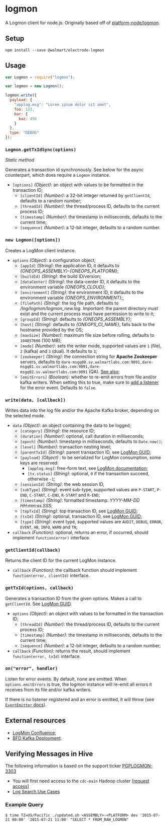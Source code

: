 # logmon

A Logmon client for node.js. Originally based off of [platform-node/logmon](https://gecgithub01.walmart.com/platform-node/logmon).

## Setup

```
npm install --save @walmart/electrode-logmon
```

## Usage

```js
var Logmon = require("logmon");

var logmon = new Logmon();

logmon.write({
  payload: {
    "applog.msg": "Lorem ipsum dolor sit amet",
    foo: 123,
    bar: {
      baz: 456
    }
  },
  type: "DEBUG"
});
```

### `Logmon.getTxIdSync(options)`

_Static method_

Generates a transaction id synchronously. See below for the async counterpart, which does require a `Logmon` instance.

- `[options]` *(Object)*: an object with values to be formatted in the transaction ID;
    - `[clientId]` *(Number)*: a 32-bit integer returned by `getClientId`, defaults to a random number;
    - `[threadId]` *(Number)*: the thread/process ID, defaults to the current process ID;
    - `[timestamp]` *(Number)*: the timestamp in milliseconds, defaults to the current time;
    - `[sequence]` *(Number)*: a 12-bit integer, defaults to a random number.

### `new Logmon([options])`

Creates a LogMon client instance.

- `options` *(Object)*: a configuration object;
    - `[appId]` *(String)*: the application ID, it defaults to _{ONEOPS_ASSEMBLY}-{ONEOPS_PLATFORM}_;
    - `[buildId]` *(String)*: the build ID/version;
    - `[dataCenter]` *(String)*: the data-center ID, it defaults to the environment variable _{ONEOPS_CLOUD}_;
    - `[environment]` *(String)*: the environment ID, it defaults to the environment variable _{ONEOPS_ENVIRONMENT}_;,
    - `[filePath]` *(String)*: the log file path, defaults to _/log/logmon/logmon_new.log_. *Important*: the parent directory must exist and the current process must have permission to write to it;
    - `[groupId]` *(String)*: defaults to _{ONEOPS_ASSEMBLY}_;
    - `[host]` *(String)*: defaults to _{ONEOPS_CI_NAME}_, falls back to the hostname provided by the OS;
    - `[maxSize]` *(Number)*: maximum file size before rolling, defaults to `104857600` (100 MB);
    - `[mode]` *(Number)*: sets the writer mode, supported values are `1` (file), `2` (kafka) and `3` (dual). It defaults to `3`;
    - `[zookeeper]` *(String)*: the connection string for **Apache Zookeeper** servers, defaults to `dare-msgq00.sv.walmartlabs.com:9091,dare-msgq01.sv.walmartlabs.com:9091,dare-msgq02.sv.walmartlabs.com:9091` (QA). [See also](https://github.com/SOHU-Co/kafka-node/blob/master/README.md);
    - `[emitErrors]` *(Boolean)*: whether to re-emit errors from file and/or kafka writers. When setting this to true, make sure to [add a listener](#onerror-handler) for the error event. Defaults to `false`.

### `write(data, [callback])`

Writes data into the log file and/or the Apache Kafka broker, depending on the selected mode.

- `data` *(Object)*: an object containing the data to be logged;
    - `[category]` *(String)*: the resource ID;
    - `[duration]` *(Number)*: optional, call duration in milliseconds;
    - `[epoch]` *(Number)*: timestamp in milliseconds, defaults to `Date.now()`;
    - `[level]` *(Number)*: transaction nesting level;
    - `[parentTxId]` *(String)*: parent transaction ID, see [LogMon GUID](https://confluence.walmart.com/pages/viewpage.action?pageId=27789604);
    - `[payload]` *(Object)* : to be serialized for LogMon consumption, some keys are reserved:
        - `[applog.msg]`: free-form text, see [LogMon documentation](https://confluence.walmart.com/display/PGPLOGMON/Documentation);
        - `[tx.status]` *(String)*: optional, `0` if the transaction succeed, otherwise `-1`;
    - `[sessionId]` *(String)*: the web session ID,
    - `[subType]` *(String)*: event sub-type, supported values are `P-START`, `P-END`, `C-START`, `C-END`, `R-START` and `R-END`;
    - `[timestamp]` *(String)*: formatted timestamp: _YYYY-MM-DD HH:mm:ss.SSS_;
    - `[topTxId]` *(String)*: top transaction ID, see [LogMon GUID](https://confluence.walmart.com/pages/viewpage.action?pageId=27789604);
    - `[txId]` *(String)*: optional, transaction ID, see [LogMon GUID](https://confluence.walmart.com/pages/viewpage.action?pageId=27789604);
    - `[type]` *(String)*: event type, supported values are `AUDIT`, `DEBUG`, `ERROR`, `EVENT`, `HB`, `INFO`, `WARN` and `TN`;
- `callback` *(Function)*: optional, returns an error, if occurred, should implement `function(error)` interface.

### `getClientId(callback)`

Returns the client ID for the current LogMon instance.

- `callback` *(Function)*: the callback function should implement `function(error, clientId)` interface.

### `getTxId(options, callback)`

Generates a transaction ID from the given options. Makes a call to `getClientId`. See [LogMon GUID](https://confluence.walmart.com/pages/viewpage.action?pageId=27789604).

- `options` *(Object)*: an object with values to be formatted in the transaction ID;
    - `[threadId]` *(Number)*: the thread/process ID, defaults to the current process ID;
    - `[timestamp]` *(Number)*: the timestamp in milliseconds, defaults to the current time;
    - `[sequence]` *(Number)*: a 12-bit integer, defaults to a random number;
- `callback` *(Function)*: returns the result, should implement `function(error, txId)` interface.

### `on("error", handler)`

Listen for error events. By default, none are emitted. When `options.emitErrors` is true, the logmon instance will re-emit all errors it receives from its file and/or kafka writers.

If there is no listener registered and an error is emitted, it will throw (see [`EventEmitter` docs](https://nodejs.org/api/events.html#events_error_events)).

## External resources

- [LogMon Confluence](https://confluence.walmart.com/display/PGPLOGMON);
- [BFD Kafka Deployment](https://confluence.walmart.com/display/PGPBFDOPS/Kafka+Host+Details).

## Verifying Messages in Hive

The following information is based on the support ticker [PGPLOGMON-3303](https://jira.walmart.com/browse/PGPLOGMON-3303)

- You will first need access to the `cdc-main` Hadoop cluster [[request access](https://bfdops.walmartlabs.com/portal.php)]
- [Log Search Use Cases](https://confluence.walmart.com/display/~schakr5/Hive+queries+for+LogSearch+UseCases)

### Example Query

```shell
$ time TZ=US/Pacific ./updated.sh <ASSEMBLY>-<PLATFORM> dev '2015-07-21 00:00' '2015-07-21 11:00' "SELECT * FROM_RAW_LOGMON"
```
